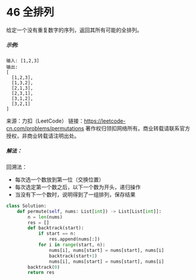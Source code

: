 # 46 全排列

给定一个没有重复数字的序列，返回其所有可能的全排列。

##### 示例:

```
输入: [1,2,3]
输出:
[
  [1,2,3],
  [1,3,2],
  [2,1,3],
  [2,3,1],
  [3,1,2],
  [3,2,1]
]
```

来源：力扣（LeetCode）
链接：https://leetcode-cn.com/problems/permutations
著作权归领扣网络所有。商业转载请联系官方授权，非商业转载请注明出处。

##### 解法：

回溯法：

+ 每次选一个数放到第一位（交换位置）
+ 每次选定第一个数之后，以下一个数为开头，递归操作
+ 当没有下一个数时，说明得到了一组排列，保存结果

```python
class Solution:
    def permute(self, nums: List[int]) -> List[List[int]]:
        n = len(nums)
        res = []
        def backtrack(start):
            if start == n:
                res.append(nums[:])
            for i in range(start, n):
                nums[i], nums[start] = nums[start], nums[i]
                backtrack(start+1)
                nums[i], nums[start] = nums[start], nums[i]
        backtrack(0)
        return res
```

